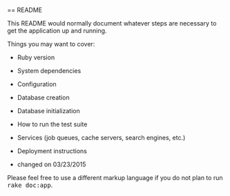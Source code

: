== README

This README would normally document whatever steps are necessary to get the
application up and running.

Things you may want to cover:

* Ruby version

* System dependencies

* Configuration

* Database creation

* Database initialization

* How to run the test suite

* Services (job queues, cache servers, search engines, etc.)

* Deployment instructions

* changed on 03/23/2015


Please feel free to use a different markup language if you do not plan to run
<tt>rake doc:app</tt>.
